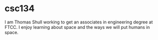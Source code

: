 # csc134

I am Thomas Shull working to get an associates in engineering degree at FTCC. I enjoy learning about space and the ways we will put humans in space.
